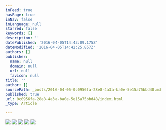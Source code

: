 ```yaml
---
inFeed: true
hasPage: true
inNav: false
inLanguage: null
starred: false
keywords: []
description: ''
datePublished: '2016-04-05T14:43:09.175Z'
dateModified: '2016-04-05T14:42:25.857Z'
authors: []
publisher:
  name: null
  domain: null
  url: null
  favicon: null
title: ''
author: []
sourcePath: _posts/2016-04-05-0c0956fa-28e8-4a3a-ba0e-5e15a75bbd48.md
published: true
url: 0c0956fa-28e8-4a3a-ba0e-5e15a75bbd48/index.html
_type: Article

---
```

![](https://the-grid-user-content.s3-us-west-2.amazonaws.com/3fc42fef-3eb2-4001-b259-a2a9447df1a9.jpg)
![](https://the-grid-user-content.s3-us-west-2.amazonaws.com/7670b96c-3b9c-4b8d-86e6-852e83805c1a.jpg)
![](https://the-grid-user-content.s3-us-west-2.amazonaws.com/8ebd5fdd-4bee-48dd-890d-f3af067638e1.jpg)
![](https://the-grid-user-content.s3-us-west-2.amazonaws.com/2cb81946-c895-4506-ae0c-ef0453c1e97e.jpg)
![](https://the-grid-user-content.s3-us-west-2.amazonaws.com/f2c4886e-8b14-4068-a819-c0c089e677f3.jpg)